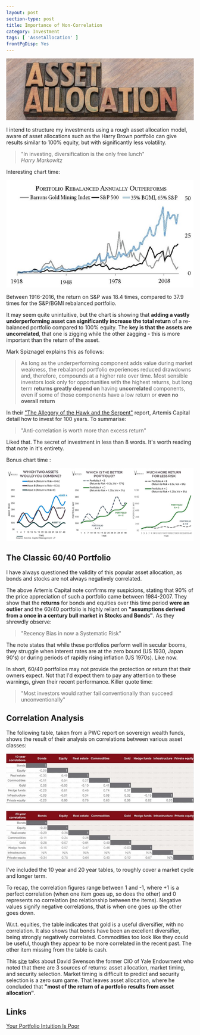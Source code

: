 ```yaml
---
layout: post
section-type: post
title: Importance of Non-Correlation
category: Investment
tags: [ 'AssetAllocation' ]
frontPgDisp: Yes
---
```


<img style="border: 0;" src="/img/2018/20180208_AAHeader.jpg" />


I intend to structure my investments using a rough asset allocation model, aware of asset 
allocations such as the Harry Brown portfolio can give results similar to 100% equity, but 
with significantly less volatility.  

> "In investing, diversification is the only free lunch"  
> *Harry Markowitz*

Interesting chart time:

<img style="border: 0;" src="/img/2018/20180208_AACorrelation.jpg" />

Between 1916-2016, the return on S&P was 18.4 times, compared to 37.9 times for the S&P/BGMI rebalanced portfolio.

It may seem quite unintuitive, but the chart is showing that **adding a vastly underperforming asset can significantly 
increase the total return** of a re-balanced portfolio compared to 100% equity.  The **key is that the assets are uncorrelated**, 
that one is zigging while the other zagging - this is more important than the return of the asset. 


Mark Spiznagel explains this as follows:

> As long as the underperforming component adds value during market weakness, the rebalanced portfolio experiences 
> reduced drawdowns and, therefore, compounds at a higher rate over time. Most sensible investors look only for
> opportunities with the highest returns, but long term **returns greatly depend on** having **uncorrelated** components,
> even if some of those components have a low return or **even no overall return**

In their ["The Allegory of the Hawk and the Serpent"](https://www.artemiscm.com/research) report, Artemis Capital detail 
how to invest for 100 years.  To summarise: 

> "Anti-correlation is worth more than excess return"

Liked that. The secret of investment in less than 8 words.  It's worth reading that note in it's entirety.

Bonus chart time :

<img style="border: 0;" src="/img/2018/20180208_Art.jpg" />

## The Classic 60/40 Portfolio

I have always questioned the validity of this popular asset allocation, as bonds and stocks are not always negatively 
correlated.

The above Artemis Capital note confirms my suspicions, stating that 90% of the price appreciation of such a portfolio 
came between 1984-2007.   They show that the **returns** for bonds and equities over this time period **were an outlier** 
and the 60/40 portfolio is highly reliant on **"assumptions derived from a once in a century bull market in Stocks and 
Bonds"**.  As they shrewdly observe: 

> "Recency Bias in now a Systematic Risk"

The note states that while these portfolios perform well in secular booms, they struggle when interest rates 
are at the zero bound (US 1930, Japan 90's) or during periods of rapidly rising inflation (US 1970s).  Like now.

In short, 60/40 portfolios may not provide the protection or return that their owners expect.  Not that I'd expect 
them to pay any attention to these warnings, given their recent performance.  Killer quote time:

> "Most investors would rather fail conventionally than succeed unconventionally"


## Correlation Analysis

The following table, taken from a PWC report on sovereign wealth funds, shows the result of their analysis on correlations between 
various asset classes:

![Asset Allocation Correlation](/img/2018/20180208_CorrelationAnalysis.jpg)

I've included the 10 year and 20 year tables, to roughly cover a market cycle and longer term.  

To recap, the correlation figures range between 1 and -1, where +1 is a perfect correlation (when one item goes 
up, so does the other) and 0 represents no correlation (no relationship between the items).  Negative values 
signify negative correlations, that is when one goes up the other goes down.

W.r.t. equities, the table indicates that gold is a useful diversifier, with no correlation.  It also shows that 
bonds have been an excellent diversifier, being strongly negatively correlated.  Commodities too look like they 
could be useful, though they appear to be more correlated in the recent past. The other item missing from the 
table is cash.  

This [site](https://asiliconvalleyinsider.com/2013/04/20/investing-like-david-swensen/) talks about David Swenson 
the former CIO of Yale Endowment who noted that there are 3 sources of returns: asset allocation, market timing, 
and security selection.  Market timing is difficult to predict and security selection is a zero sum game.  That 
leaves asset allocation, where he concluded that **"most of the return of a portfolio results from asset allocation"**. 



## Links

[Your Portfolio Intuition Is Poor](https://moontowermeta.com/your-portfolio-intuition-is-poor/)


